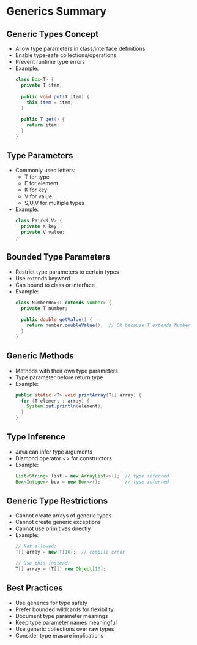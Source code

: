 # Generics Summary

## Generic Types Concept
- Allow type parameters in class/interface definitions
- Enable type-safe collections/operations
- Prevent runtime type errors
- Example:
  ```java
  class Box<T> {
    private T item;
    
    public void put(T item) {
      this.item = item;
    }
    
    public T get() {
      return item;
    }
  }
  ```

## Type Parameters
- Commonly used letters:
    - T for type
    - E for element
    - K for key
    - V for value
    - S,U,V for multiple types
- Example:
  ```java
  class Pair<K,V> {
    private K key;
    private V value;
  }
  ```

## Bounded Type Parameters
- Restrict type parameters to certain types
- Use extends keyword
- Can bound to class or interface
- Example:
  ```java
  class NumberBox<T extends Number> {
    private T number;
    
    public double getValue() {
      return number.doubleValue();  // OK because T extends Number
    }
  }
  ```

## Generic Methods
- Methods with their own type parameters
- Type parameter before return type
- Example:
  ```java
  public static <T> void printArray(T[] array) {
    for (T element : array) {
      System.out.println(element);
    }
  }
  ```

## Type Inference
- Java can infer type arguments
- Diamond operator <> for constructors
- Example:
  ```java
  List<String> list = new ArrayList<>();  // type inferred
  Box<Integer> box = new Box<>();         // type inferred
  ```

## Generic Type Restrictions
- Cannot create arrays of generic types
- Cannot create generic exceptions
- Cannot use primitives directly
- Example:
  ```java
  // Not allowed:
  T[] array = new T[10];  // compile error
  
  // Use this instead:
  T[] array = (T[]) new Object[10];
  ```

## Best Practices
- Use generics for type safety
- Prefer bounded wildcards for flexibility
- Document type parameter meanings
- Keep type parameter names meaningful
- Use generic collections over raw types
- Consider type erasure implications
